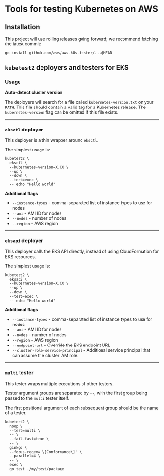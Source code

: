 # Tools for testing Kubernetes on AWS

## Installation

This project will use rolling releases going forward; we recommend fetching the latest commit:
```
go install github.com/aws/aws-k8s-tester/...@HEAD
```

## `kubetest2` deployers and testers for EKS


### Usage

**Auto-detect cluster version**

The deployers will search for a file called `kubernetes-version.txt` on your `PATH`.
This file should contain a valid tag for a Kubernetes release.
The `--kubernetes-version` flag can be omitted if this file exists.

---

### `eksctl` deployer

This deployer is a thin wrapper around `eksctl`.

The simplest usage is:
```
kubetest2 \
  eksctl \
  --kubernetes-version=X.XX \
  --up \
  --down \
  --test=exec \
  -- echo "Hello world"
```

**Additional flags**

- `--instance-types` - comma-separated list of instance types to use for nodes
- `--ami` - AMI ID for nodes
- `--nodes` - number of nodes
- `--region` - AWS region

---

### `eksapi` deployer

This deployer calls the EKS API directly, instead of using CloudFormation for EKS resources.

The simplest usage is:
```
kubetest2 \
  eksapi \
  --kubernetes-version=X.XX \
  --up \
  --down \
  --test=exec \
  -- echo "Hello world"
```

**Additional flags**

- `--instance-types` - comma-separated list of instance types to use for nodes
- `--ami` - AMI ID for nodes
- `--nodes` - number of nodes
- `--region` - AWS region
- `--endpoint-url` - Override the EKS endpoint URL
- `--cluster-role-service-principal` - Additional service principal that can assume the cluster IAM role.

---

### `multi` tester

This tester wraps multiple executions of other testers.

Tester argument groups are separated by `--`, with the first group being passed to the `multi` tester itself.

The first positional argument of each subsequent group should be the name of a tester.

```
kubetest2 \
  noop \
  --test=multi \
  -- \
  --fail-fast=true \
  -- \
  ginkgo \
  --focus-regex='\[Conformance\]' \
  --parallel=4 \
  -- \
  exec \
  go test ./my/test/package
```
